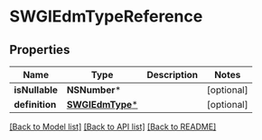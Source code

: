 # SWGIEdmTypeReference

## Properties
Name | Type | Description | Notes
------------ | ------------- | ------------- | -------------
**isNullable** | **NSNumber*** |  | [optional] 
**definition** | [**SWGIEdmType***](SWGIEdmType.md) |  | [optional] 

[[Back to Model list]](../README.md#documentation-for-models) [[Back to API list]](../README.md#documentation-for-api-endpoints) [[Back to README]](../README.md)



